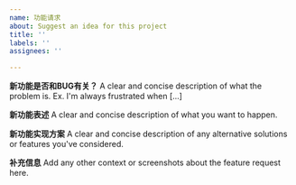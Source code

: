 ```yaml
---
name: 功能请求
about: Suggest an idea for this project
title: ''
labels: ''
assignees: ''

---
```


**新功能是否和BUG有关？**
A clear and concise description of what the problem is. Ex. I'm always frustrated when [...]

**新功能表述**
A clear and concise description of what you want to happen.

**新功能实现方案**
A clear and concise description of any alternative solutions or features you've considered.

**补充信息**
Add any other context or screenshots about the feature request here.
